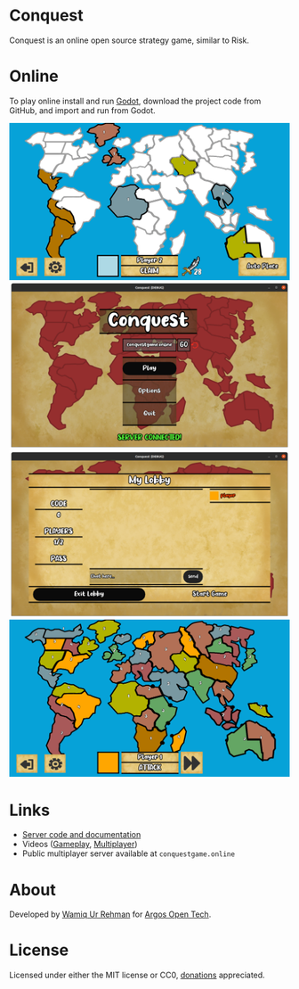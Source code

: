 # Conquest
Conquest is an online open source strategy game, similar to Risk.

# Online
To play online install and run [Godot](https://godotengine.org/download), download the project code from GitHub, and import and run from Godot. 

![Conquest](Images/SomePlaced.PNG)
![Conquest](Images/MainMenu.png)
![Conquest](Images/Lobby.png)
![Conquest](Images/AllPlaced.PNG)

# Links
- [Server code and documentation](https://github.com/argosopentech/Conquest-server)
- Videos ([Gameplay](https://www.youtube.com/watch?v=zNjZFWyaR-M), [Multiplayer](https://www.youtube.com/watch?v=PQDjDbVymX0))
- Public multiplayer server available at `conquestgame.online`

# About
Developed by [Wamiq Ur Rehman](https://wamiqurrehman.wordpress.com/) for [Argos Open Tech](https://www.argosopentech.com).

# License
Licensed under either the MIT license or CC0, [donations](https://github.com/sponsors/argosopentech) appreciated.
